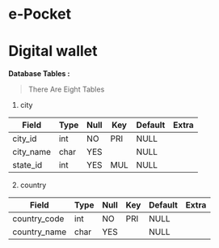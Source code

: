 # e-Pocket
# Digital wallet


**Database Tables :**

> There Are Eight Tables
1. city

| Field | Type | Null | Key | Default | Extra |
| ----- | ---- | ---- |---- | ------- | ----- |
| city_id | int | NO | PRI | NULL |   |
| city_name | char | YES|   | NULL |
| state_id | int | YES | MUL | NULL |

2. country

| Field | Type | Null | Key | Default | Extra |
| ----- | ---- | ---- |---- | ------- | ----- |
| country_code | int | NO | PRI | NULL | |
| country_name | char | YES | | NULL | |
